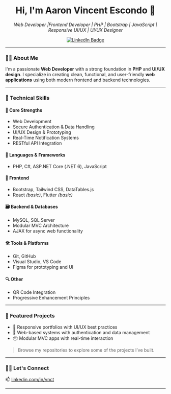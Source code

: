 <h1 align="center">Hi, I'm Aaron Vincent Escondo 👋</h1>

<p align="center">
  <em>Web Developer |Frontend Developer | PHP | Bootstrap | JavaScript | Responsive UI/UX | UI/UX Designer</em>
</p>

<p align="center">
  <a href="https://www.linkedin.com/in/vnct">
    <img src="https://img.shields.io/badge/LinkedIn-%230077B5.svg?style=for-the-badge&logo=linkedin&logoColor=white" alt="LinkedIn Badge"/>
  </a>
</p>

---

### 🧑‍💻 About Me

I'm a passionate **Web Developer** with a strong foundation in **PHP** and **UI/UX design**. I specialize in creating clean, functional, and user-friendly **web applications** using both modern frontend and backend technologies.

---

### 💼 Technical Skills

#### 🧠 Core Strengths
- Web Development
- Secure Authentication & Data Handling
- UI/UX Design & Prototyping
- Real-Time Notification Systems
- RESTful API Integration

#### 🔧 Languages & Frameworks
- PHP, C#, ASP.NET Core (.NET 6), JavaScript

#### 🎨 Frontend
- Bootstrap, Tailwind CSS, DataTables.js
- React *(basic)*, Flutter *(basic)*

#### 🗃️ Backend & Databases
- MySQL, SQL Server
- Modular MVC Architecture
- AJAX for async web functionality

#### 🛠️ Tools & Platforms
- Git, GitHub
- Visual Studio, VS Code
- Figma for prototyping and UI

#### 🔍 Other
- QR Code Integration
- Progressive Enhancement Principles

---

### 📁 Featured Projects

- 🔗 Responsive portfolios with UI/UX best practices
- 🧾 Web-based systems with authentication and data management
- 📦 Modular MVC apps with real-time interaction

> Browse my repositories to explore some of the projects I’ve built.

---

### 🙋‍♂️ Let's Connect

📫 [linkedin.com/in/vnct](https://www.linkedin.com/in/vnct)

---

